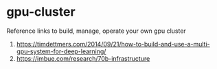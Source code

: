 # gpu-cluster
Reference links to build, manage, operate your own gpu cluster

1. https://timdettmers.com/2014/09/21/how-to-build-and-use-a-multi-gpu-system-for-deep-learning/
2. https://imbue.com/research/70b-infrastructure

